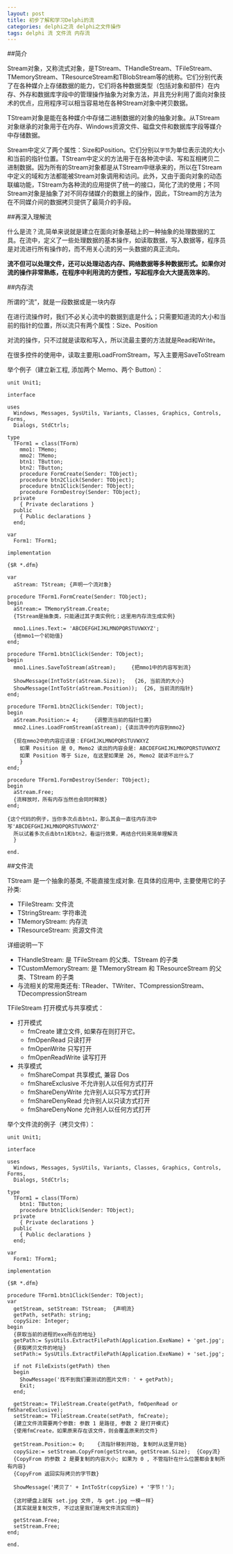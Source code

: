 ```yaml
---
layout: post
title: 初步了解和学习Delphi的流
categories: delphi之流 delphi之文件操作
tags: delphi 流 文件流 内存流
---
```


##简介

Stream对象，又称流式对象，是TStream、THandleStream、TFileStream、TMemoryStream、TResourceStream和TBlobStream等的统称。它们分别代表了在各种媒介上存储数据的能力，它们将各种数据类型（包括对象和部件）在内存、外存和数据库字段中的管理操作抽象为对象方法，并且充分利用了面向对象技术的优点，应用程序可以相当容易地在各种Stream对象中拷贝数据。

TStream对象是能在各种媒介中存储二进制数据的对象的抽象对象。从TStream对象继承的对象用于在内存、Windows资源文件、磁盘文件和数据库字段等媒介中存储数据。

Stream中定义了两个属性：Size和Position。它们分别以`字节`为单位表示流的大小和当前的指针位置。TStream中定义的方法用于在各种流中读、写和互相拷贝二进制数据。因为所有的Stream对象都是从TStream中继承来的，所以在TStream中定义的域和方法都能被Stream对象调用和访问。此外，又由于面向对象的动态联编功能，TStream为各种流的应用提供了统一的接口，简化了流的使用；不同Stream对象是抽象了对不同存储媒介的数据上的操作，因此，TStream的方法为在不同媒介间的数据拷贝提供了最简介的手段。

##再深入理解流

什么是流？流,简单来说就是建立在面向对象基础上的一种抽象的处理数据的工具。在流中，定义了一些处理数据的基本操作，如读取数据，写入数据等，程序员是对流进行所有操作的，而不用关心流的另一头数据的真正流向。

**流不但可以处理文件，还可以处理动态内存、网络数据等多种数据形式。如果你对流的操作非常熟练，在程序中利用流的方便性，写起程序会大大提高效率的**。

##内存流

所谓的“流”，就是一段数据或是一块内存

在进行流操作时，我们不必关心流中的数据到底是什么；只需要知道流的大小和当前的指针的位置，所以流只有两个属性：Size、Position

对流的操作，只不过就是读取和写入，所以流最主要的方法就是Read和Write。

在很多控件的使用中，读取主要用LoadFromStream，写入主要用SaveToStream

举个例子（建立新工程, 添加两个 Memo、两个 Button）：

```
unit Unit1;

interface

uses
  Windows, Messages, SysUtils, Variants, Classes, Graphics, Controls, Forms,
  Dialogs, StdCtrls;

type
  TForm1 = class(TForm)
    mmo1: TMemo;
    mmo2: TMemo;
    btn1: TButton;
    btn2: TButton;
    procedure FormCreate(Sender: TObject);
    procedure btn2Click(Sender: TObject);
    procedure btn1Click(Sender: TObject);
    procedure FormDestroy(Sender: TObject);
  private
    { Private declarations }
  public
    { Public declarations }
  end;

var
  Form1: TForm1;

implementation

{$R *.dfm}

var
  aStream: TStream; {声明一个流对象}

procedure TForm1.FormCreate(Sender: TObject);
begin
  aStream:= TMemoryStream.Create;
  {TStream是抽象类，只能通过其子类实例化；这里用内存流生成实例}

  mmo1.Lines.Text:= 'ABCDEFGHIJKLMNOPQRSTUVWXYZ';
  {给mmo1一个初始值}
end;

procedure TForm1.btn1Click(Sender: TObject);
begin
  mmo1.Lines.SaveToStream(aStream);     {把mmo1中的内容写到流}

  ShowMessage(IntToStr(aStream.Size));   {26, 当前流的大小}
  ShowMessage(IntToStr(aStream.Position));  {26, 当前流的指针}
end;

procedure TForm1.btn2Click(Sender: TObject);
begin
  aStream.Position:= 4;     {调整流当前的指针位置}
  mmo2.Lines.LoadFromStream(aStream); {读出流中的内容到mmo2}

  {现在mmo2中的内容应该是：EFGHIJKLMNOPQRSTUVWXYZ
    如果 Position 是 0, Memo2 读出的内容会是: ABCDEFGHIJKLMNOPQRSTUVWXYZ
    如果 Position 等于 Size, 在这里如果是 26, Memo2 就读不出什么了
    }
end;

procedure TForm1.FormDestroy(Sender: TObject);
begin
  aStream.Free;
  {流释放时，所有内存当然也会同时释放}
end;

{这个代码的例子，当你多次点击btn1，那么其会一直往内存流中写'ABCDEFGHIJKLMNOPQRSTUVWXYZ'
  所以试着多次点击btn1和btn2，看运行效果，再结合代码来简单理解流
  }

end.
```

##文件流

TStream 是一个抽象的基类, 不能直接生成对象. 在具体的应用中, 主要使用它的子孙类:

* TFileStream: 文件流
* TStringStream: 字符串流
* TMemoryStream: 内存流
* TResourceStream: 资源文件流

详细说明一下

* THandleStream: 是 TFileStream 的父类、TStream 的子类
* TCustomMemoryStream: 是 TMemoryStream 和 TResourceStream 的父类、TStream 的子类
* 与流相关的常用类还有: TReader、TWriter、TCompressionStream、TDecompressionStream

TFileStream 打开模式与共享模式：

* 打开模式
  * fmCreate  		    建立文件, 如果存在则打开它。
  * fmOpenRead 		    只读打开
  * fmOpenWrite 		  只写打开
  * fmOpenReadWrite 	读写打开
* 共享模式
  * fmShareCompat 		  共享模式, 兼容 Dos
  * fmShareExclusive  	不允许别人以任何方式打开
  * fmShareDenyWrite  	允许别人以只写方式打开
  * fmShareDenyRead 		允许别人以只读方式打开
  * fmShareDenyNone 		允许别人以任何方式打开

举个文件流的例子（拷贝文件）：

```
unit Unit1;

interface

uses
  Windows, Messages, SysUtils, Variants, Classes, Graphics, Controls, Forms,
  Dialogs, StdCtrls;

type
  TForm1 = class(TForm)
    btn1: TButton;
    procedure btn1Click(Sender: TObject);
  private
    { Private declarations }
  public
    { Public declarations }
  end;

var
  Form1: TForm1;

implementation

{$R *.dfm}

procedure TForm1.btn1Click(Sender: TObject);
var
  getStream, setStream: TStream;  {声明流}
  getPath, setPath: string;
  copySize: Integer;
begin
  {获取当前的进程的exe所在的地址}
  getPath:= SysUtils.ExtractFilePath(Application.ExeName) + 'get.jpg';
  {获取拷贝文件的地址}
  setPath:= SysUtils.ExtractFilePath(Application.ExeName) + 'set.jpg';

  if not FileExists(getPath) then
  begin
    ShowMessage('找不到我们要测试的图片文件: ' + getPath);
    Exit;
  end;

  getStream:= TFileStream.Create(getPath, fmOpenRead or fmShareExclusive);
  setStream:= TFileStream.Create(setPath, fmCreate);
  {建立文件流需要两个参数: 参数 1 是路径, 参数 2 是打开模式}
  {使用fmCreate，如果原来存在该文件，则会覆盖原来的文件}

  getStream.Position:= 0;    {流指针移到开始, 复制时从这里开始}
  copySize:= setStream.CopyFrom(getStream, getStream.Size);  {Copy流}
  {CopyFrom 的参数 2 是要复制的内容大小; 如果为 0 , 不管指针在什么位置都会复制所有内容}
  {CopyFrom 返回实际拷贝的字节数}

  ShowMessage('拷贝了' + IntToStr(copySize) + '字节！');

  {这时硬盘上就有 set.jpg 文件, 与 get.jpg 一模一样}
  {其实就是复制文件, 不过这里我们是用文件流实现的}

  getStream.Free;
  setStream.Free;
end;

end.
```
